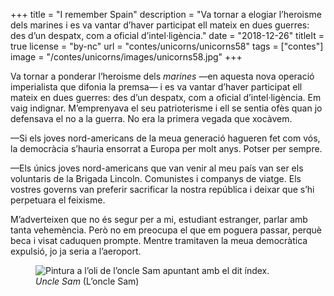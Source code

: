 +++
title = "I remember Spain"
description = "Va tornar a elogiar l’heroisme dels marines i es va vantar d’haver participat ell mateix en dues guerres: des d’un despatx, com a oficial d’intel·ligència."
date = "2018-12-26"
titleIt = true
license = "by-nc"
url = "contes/unicorns/unicorns58"
tags = ["contes"]
image = "/contes/unicorns/images/unicorns58.jpg"
+++

Va tornar a ponderar l’heroisme dels *marines* —en aquesta nova operació imperialista que difonia la premsa— i es va vantar d’haver participat ell mateix en dues guerres: des d’un despatx, com a oficial d’intel·ligència. Em vaig indignar. M’emprenyava el seu patrioterisme i ell se sentia ofès quan jo defensava el no a la guerra. No era la primera vegada que xocàvem.

—Si els joves nord-americans de la meua generació hagueren fet com vós, la democràcia s’hauria ensorrat a Europa per molt anys. Potser per sempre.

—Els únics joves nord-americans que van venir al meu país van ser els voluntaris de la Brigada Lincoln. Comunistes i companys de viatge. Els vostres governs van preferir sacrificar la nostra república i deixar que s’hi perpetuara el feixisme.

M’adverteixen que no és segur per a mi, estudiant estranger, parlar amb tanta vehemència. Però no em preocupa el que em poguera passar, perquè beca i visat caduquen prompte. Mentre tramitaven la meua democràtica expulsió, jo ja seria a l’aeroport.

<figure class="illustration"><img src="/contes/unicorns/images/unicorns58.jpg" alt="Pintura a l’oli de l’oncle Sam apuntant amb el dit índex."><figcaption><em>Uncle Sam</em> (L’oncle Sam)</figcaption></figure>

